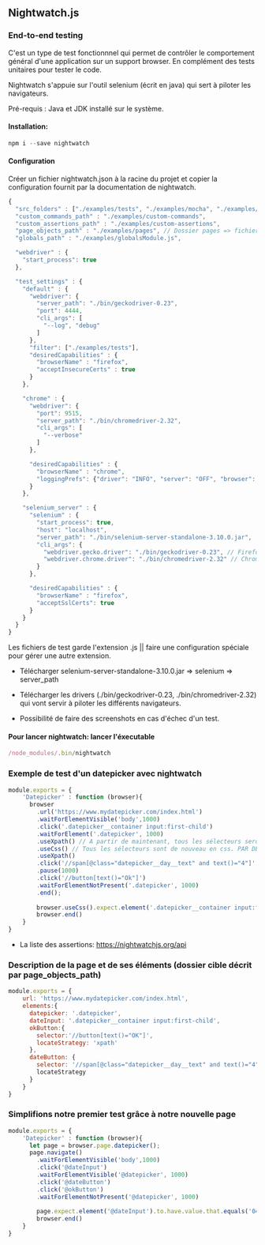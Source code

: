 ## Nightwatch.js

### End-to-end testing

C'est un type de test fonctionnnel qui permet de contrôler le comportement général d'une application sur un support browser.
En complément des tests unitaires pour tester le code.

Nightwatch s'appuie sur l'outil selenium (écrit en java) qui sert à piloter les navigateurs.

Pré-requis : Java et JDK installé sur le système.

#### Installation:

```Javascript
npm i --save nightwatch
```

#### Configuration
Créer un fichier nightwatch.json à la racine du projet et copier la configuration fournit par la documentation de nightwatch.

```Javascript
{
  "src_folders" : ["./examples/tests", "./examples/mocha", "./examples/unittests"], // Dossier cible pour écrire les tests
  "custom_commands_path" : "./examples/custom-commands",
  "custom_assertions_path" : "./examples/custom-assertions",
  "page_objects_path" : "./examples/pages", // Dossier pages => fichiers descriptifs
  "globals_path" : "./examples/globalsModule.js",

  "webdriver" : {
    "start_process": true
  },

  "test_settings" : {
    "default" : {
      "webdriver": {
        "server_path": "./bin/geckodriver-0.23",
        "port": 4444,
        "cli_args": [
          "--log", "debug"
        ]
      },
      "filter": ["./examples/tests"],
      "desiredCapabilities" : {
        "browserName" : "firefox",
        "acceptInsecureCerts" : true
      }
    },

    "chrome" : {
      "webdriver": {
        "port": 9515,
        "server_path": "./bin/chromedriver-2.32",
        "cli_args": [
          "--verbose"
        ]
      },

      "desiredCapabilities" : {
        "browserName" : "chrome",
        "loggingPrefs": {"driver": "INFO", "server": "OFF", "browser": "INFO"}
      }
    },

    "selenium_server" : {
      "selenium" : {
        "start_process": true,
        "host": "localhost",
        "server_path": "./bin/selenium-server-standalone-3.10.0.jar",
        "cli_args": {
          "webdriver.gecko.driver": "./bin/geckodriver-0.23", // Firefox 
          "webdriver.chrome.driver": "./bin/chromedriver-2.32" // Chrome
        }
      },

      "desiredCapabilities" : {
        "browserName" : "firefox",
        "acceptSslCerts": true
      }
    }
  }
}
```
Les fichiers de test garde l'extension .js || faire une configuration spéciale pour gérer une autre extension.

- Télécharger selenium-server-standalone-3.10.0.jar => selenium => server_path
- Télécharger les drivers (./bin/geckodriver-0.23, ./bin/chromedriver-2.32) qui vont servir à piloter les différents navigateurs.

- Possibilité de faire des screenshots en cas d'échec d'un test.

#### Pour lancer nightwatch: lancer l'éxecutable

```Javascript
/node_modules/.bin/nightwatch
```

### Exemple de test d'un datepicker avec nightwatch

```Javascript
module.exports = {
    'Datepicker' : function (browser){
      browser
        .url('https://www.mydatepicker.com/index.html')
        .waitForElementVisible('body',1000)
        .click('.datepicker__container input:first-child')
        .waitForElement('.datepicker', 1000)
        .useXpath() // A partir de maintenant, tous les sélecteurs seront en Xpath
        .useCss() // Tous les sélecteurs sont de nouveau en css. PAR DEFAUT, ILS SONT EN CSS
        .useXpath()
        .click('//span[@class="datepicker__day__text" and text()="4"]'
        .pause(1000)
        .click('//button[text()="Ok"]')
        .waitForElementNotPresent('.datepicker', 1000)
        .end();
        
        browser.useCss().expect.element('.datepicker__container input:first-child').to.have.value('04/02/2016')
        browser.end()
    }
}
```
- La liste des assertions: https://nightwatchjs.org/api 

### Description de la page et de ses éléments (dossier cible décrit par page_objects_path)

```Javascript
module.exports = {
    url: 'https://www.mydatepicker.com/index.html',
    elements:{
      datepicker: '.datepicker',
      dateInput: '.datepicker__container input:first-child',
      okButton:{
        selector:'//button[text()="OK"]',
        locateStrategy: 'xpath'
      },
      dateButton: {
        selector: '//span[@class="datepicker__day__text" and text()="4"]',
        locateStrategy
      }
    }
}
```

### Simplifions notre premier test grâce à notre nouvelle page

```Javascript
module.exports = {
    'Datepicker' : function (browser){
      let page = browser.page.datepicker();
      page.navigate()
        .waitForElementVisible('body',1000)
        .click('@dateInput')
        .waitForElementVisible('@datepicker', 1000)
        .click('@dateButton')
        .click('@okButton')
        .waitForElementNotPresent('@datepicker', 1000)
        
        page.expect.element('@dateInput').to.have.value.that.equals('04/02/2016')
        browser.end()
    }
}
```


